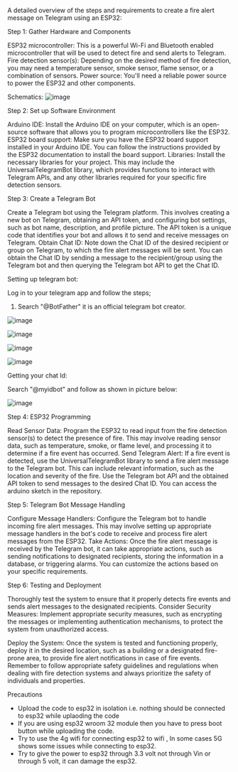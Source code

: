 A detailed overview of the steps and requirements to create a fire alert message on Telegram using an ESP32:

Step 1: Gather Hardware and Components 

ESP32 microcontroller: This is a powerful Wi-Fi and Bluetooth enabled microcontroller that will be used to detect fire and send alerts to Telegram.
Fire detection sensor(s): Depending on the desired method of fire detection, you may need a temperature sensor, smoke sensor, flame sensor, or a combination of sensors.
Power source: You'll need a reliable power source to power the ESP32 and other components.

Schematics:
![image](https://user-images.githubusercontent.com/78672319/234660789-b2844457-0807-4e7a-9f72-2f2b0678b974.png)



Step 2: Set up Software Environment

Arduino IDE: Install the Arduino IDE on your computer, which is an open-source software that allows you to program microcontrollers like the ESP32.
ESP32 board support: Make sure you have the ESP32 board support installed in your Arduino IDE. You can follow the instructions provided by the ESP32 documentation to install the board support.
Libraries: Install the necessary libraries for your project. This may include the UniversalTelegramBot library, which provides functions to interact with Telegram APIs, and any other libraries required for your specific fire detection sensors.

Step 3: Create a Telegram Bot

Create a Telegram bot using the Telegram platform. This involves creating a new bot on Telegram, obtaining an API token, and configuring bot settings, such as bot name, description, and profile picture. The API token is a unique code that identifies your bot and allows it to send and receive messages on Telegram.
Obtain Chat ID: Note down the Chat ID of the desired recipient or group on Telegram, to which the fire alert messages will be sent. You can obtain the Chat ID by sending a message to the recipient/group using the Telegram bot and then querying the Telegram bot API to get the Chat ID.

Setting up telegram bot:

Log in to your telegram app and follow the steps;

1. Search "@BotFather" it is an official telegram bot creator.

![image](https://user-images.githubusercontent.com/78672319/234656247-9cc6980d-5567-4f7e-aa50-2c3e3a362408.png)


![image](https://user-images.githubusercontent.com/78672319/234656491-19a2e723-9a83-4973-bf65-b37d2a7fd5ae.png)


![image](https://user-images.githubusercontent.com/78672319/234656683-09bc88c8-745c-456a-9fcf-767e351a955c.png)

![image](https://user-images.githubusercontent.com/78672319/234656857-1b71eb0f-11dc-43a5-a307-1171e8cc48b6.png)


Getting your chat Id:

Search "@myidbot" and follow as shown in picture below:

![image](https://user-images.githubusercontent.com/78672319/234657180-4b24e7c6-ce5f-4e8d-8528-31551025d4ed.png)


Step 4: ESP32 Programming

Read Sensor Data: Program the ESP32 to read input from the fire detection sensor(s) to detect the presence of fire. This may involve reading sensor data, such as temperature, smoke, or flame level, and processing it to determine if a fire event has occurred.
Send Telegram Alert: If a fire event is detected, use the UniversalTelegramBot library to send a fire alert message to the Telegram bot. This can include relevant information, such as the location and severity of the fire. Use the Telegram bot API and the obtained API token to send messages to the desired Chat ID. You can access the arduino sketch in the repository.

Step 5: Telegram Bot Message Handling

Configure Message Handlers: Configure the Telegram bot to handle incoming fire alert messages. This may involve setting up appropriate message handlers in the bot's code to receive and process fire alert messages from the ESP32.
Take Actions: Once the fire alert message is received by the Telegram bot, it can take appropriate actions, such as sending notifications to designated recipients, storing the information in a database, or triggering alarms. You can customize the actions based on your specific requirements.

Step 6: Testing and Deployment

Thoroughly test the system to ensure that it properly detects fire events and sends alert messages to the designated recipients.
Consider Security Measures: Implement appropriate security measures, such as encrypting the messages or implementing authentication mechanisms, to protect the system from unauthorized access.

Deploy the System: Once the system is tested and functioning properly, deploy it in the desired location, such as a building or a designated fire-prone area, to provide fire alert notifications in case of fire events.
Remember to follow appropriate safety guidelines and regulations when dealing with fire detection systems and always prioritize the safety of individuals and properties.

Precautions 
- Upload the code to esp32 in isolation i.e. nothing should be connected to esp32 while uplaoding the code 
- If you are using esp32 wroom 32 module then you have to press boot button while uploading the code.
- Try to use the 4g wifi for connecting esp32 to wifi , In some cases 5G shows some issues while connecting to esp32.
- Try to give the power to esp32 through 3.3 volt not through Vin or through 5 volt, it can damage the esp32.  
